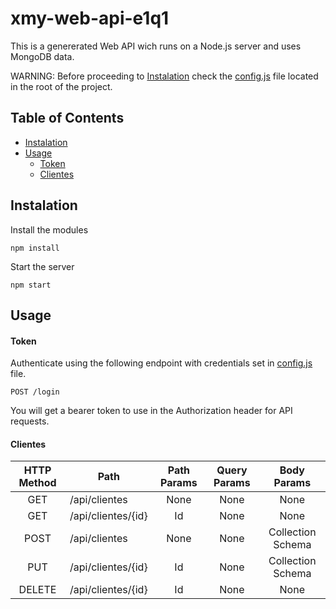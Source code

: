 # xmy-web-api-e1q1
 This is a genererated Web API wich runs on a Node.js server and uses MongoDB data.

 WARNING: Before proceeding to [Instalation](#Instalation) check the [config.js](config.js) file located in the root of the project.

 ## Table of Contents
 * [Instalation](#Instalation)
 * [Usage](#Usage)
	 * [Token](#Token)
	 * [Clientes](#Clientes)

 ## Instalation
 Install the modules
 ```
 npm install
 ```
 Start the server
 ```
 npm start
 ```

 ## Usage

 #### Token
 Authenticate using the following endpoint with credentials set in [config.js](config.js) file.
 ``` 
 POST /login 
 ```
 You will get a bearer token to use in the Authorization header for API requests.
 
 #### Clientes
 |HTTP Method|Path | Path Params | Query Params | Body Params |
 |:-------------:|-------------|:-------------:|:-------------:|:-----:|
 |GET| /api/clientes|None|None|None|
 |GET| /api/clientes/{id}|Id|None|None|
 |POST| /api/clientes|None|None|Collection Schema|
 |PUT| /api/clientes/{id}|Id|None|Collection Schema|
 |DELETE| /api/clientes/{id}|Id|None|None|